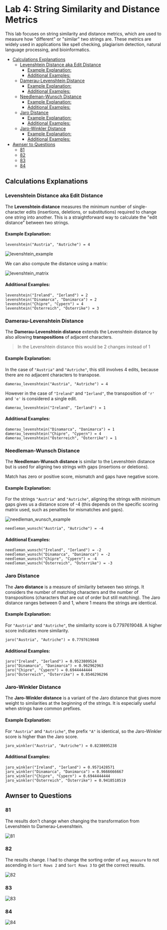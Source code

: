 # Lab 4: String Similarity and Distance Metrics <!-- omit in toc -->

This lab focuses on string similarity and distance metrics, which are used to measure how "different" or "similar" two strings are. These metrics are widely used in applications like spell checking, plagiarism detection, natural language processing, and bioinformatics.

- [Calculations Explanations](#calculations-explanations)
  - [Levenshtein Distance aka Edit Distance](#levenshtein-distance-aka-edit-distance)
    - [Example Explanation:](#example-explanation)
    - [Additional Examples:](#additional-examples)
  - [Damerau-Levenshtein Distance](#damerau-levenshtein-distance)
    - [Example Explanation:](#example-explanation-1)
    - [Additional Examples:](#additional-examples-1)
  - [Needleman-Wunsch Distance](#needleman-wunsch-distance)
    - [Example Explanation:](#example-explanation-2)
    - [Additional Examples:](#additional-examples-2)
  - [Jaro Distance](#jaro-distance)
    - [Example Explanation:](#example-explanation-3)
    - [Additional Examples:](#additional-examples-3)
  - [Jaro-Winkler Distance](#jaro-winkler-distance)
    - [Example Explanation:](#example-explanation-4)
    - [Additional Examples:](#additional-examples-4)
- [Awnser to Questions](#awnser-to-questions)
  - [81](#81)
  - [82](#82)
  - [83](#83)
  - [84](#84)


## Calculations Explanations

### Levenshtein Distance aka Edit Distance

The **Levenshtein distance** measures the minimum number of single-character edits (insertions, deletions, or substitutions) required to change one string into another. This is a straightforward way to calculate the "edit distance" between two strings.

#### Example Explanation:

```
levenshtein("Austria", "Autriche") = 4
```

![levenshtein_example](./utils_img/levenshtein_austria_example.png)

We can also compute the distance using a matrix:

![levenshtein_matrix](./utils_img/levenshtein_austria_matrix.png)


#### Additional Examples:

```
levenshtein("Ireland", "Ierland") = 2
levenshtein("Dinamarca", "Danimarca") = 2
levenshtein("Chipre", "Cypern") = 4
levenshtein("Österreich", "Österrike") = 3
```

### Damerau-Levenshtein Distance

The **Damerau-Levenshtein distance** extends the Levenshtein distance by also allowing **transpositions** of adjacent characters. 
>In the Levenshtein distance this
would be 2 changes instead of 1

#### Example Explanation:

In the case of `"Austria"` and `"Autriche"`, this still involves 4 edits, because there are no adjacent characters to transpose.

```
damerau_levenshtein("Austria", "Autriche") = 4
```

However in the case of `"Ireland"` and `"Ierland"`, the transposition of `'r'` and `'e'` is considered a single edit.

```
damerau_levenshtein("Ireland", "Ierland") = 1
```

#### Additional Examples:

```
damerau_levenshtein("Dinamarca", "Danimarca") = 1
damerau_levenshtein("Chipre", "Cypern") = 4
damerau_levenshtein("Österreich", "Österrike") = 1
```

### Needleman-Wunsch Distance

The **Needleman-Wunsch distance** is similar to the Levenshtein distance but is used for aligning two strings with gaps (insertions or deletions). 

Match has zero or positive score, mismatch and gaps have negative score.

#### Example Explanation:

For the strings `"Austria"` and `"Autriche"`, aligning the strings with minimum gaps gives us a distance score of -4 (this depends on the specific scoring matrix used, such as penalties for mismatches and gaps).

![needleman_wunsch_example](./utils_img/needleman_example.png)

```
needleman_wunsch("Austria", "Autriche") = -4
```

#### Additional Examples:

```
needleman_wunsch("Ireland", "Ierland") = -2
needleman_wunsch("Dinamarca", "Danimarca") = -2
needleman_wunsch("Chipre", "Cypern") = -4
needleman_wunsch("Österreich", "Österrike") = -3
```

### Jaro Distance

The **Jaro distance** is a measure of similarity between two strings. It considers the number of matching characters and the number of transpositions (characters that are out of order but still matching). The Jaro distance ranges between 0 and 1, where 1 means the strings are identical.

#### Example Explanation:

For `"Austria"` and `"Autriche"`, the similarity score is 0.7797619048. A higher score indicates more similarity.

```
jaro("Austria", "Autriche") = 0.7797619048
```

#### Additional Examples:

```
jaro("Ireland", "Ierland") = 0.9523809524
jaro("Dinamarca", "Danimarca") = 0.962962963
jaro("Chipre", "Cypern") = 0.6944444444
jaro("Österreich", "Österrike") = 0.8546296296
```

### Jaro-Winkler Distance

The **Jaro-Winkler distance** is a variant of the Jaro distance that gives more weight to similarities at the beginning of the strings. It is especially useful when strings have common prefixes.

#### Example Explanation:

For `"Austria"` and `"Autriche"`, the prefix `"A"` is identical, so the Jaro-Winkler score is higher than the Jaro score.

```
jaro_winkler("Austria", "Autriche") = 0.8238095238
```

#### Additional Examples:

```
jaro_winkler("Ireland", "Ierland") = 0.9571428571
jaro_winkler("Dinamarca", "Danimarca") = 0.9666666667
jaro_winkler("Chipre", "Cypern") = 0.6944444444
jaro_winkler("Österreich", "Österrike") = 0.9418518519
```

## Awnser to Questions

### 81

The results don't change when changing the transformation from Levenshtein to Damerau-Levenshtein.

![81](./utils_img/81.png)

### 82

The results change. I had to change the sorting order of `avg_measure` to not ascending in `Sort Rows 2` and `Sort Rows 3` to get the correct results.

![82](./utils_img/82.png)

### 83

![83](./utils_img/83.png)

### 84

![84](./utils_img/84.png)